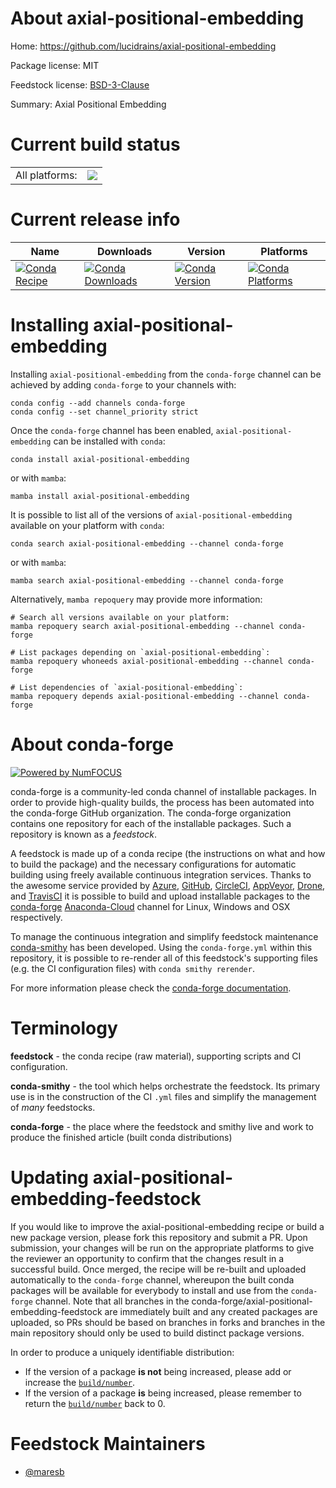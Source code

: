 About axial-positional-embedding
================================

Home: https://github.com/lucidrains/axial-positional-embedding

Package license: MIT

Feedstock license: [BSD-3-Clause](https://github.com/conda-forge/axial-positional-embedding-feedstock/blob/main/LICENSE.txt)

Summary: Axial Positional Embedding

Current build status
====================


<table><tr><td>All platforms:</td>
    <td>
      <a href="https://dev.azure.com/conda-forge/feedstock-builds/_build/latest?definitionId=17320&branchName=main">
        <img src="https://dev.azure.com/conda-forge/feedstock-builds/_apis/build/status/axial-positional-embedding-feedstock?branchName=main">
      </a>
    </td>
  </tr>
</table>

Current release info
====================

| Name | Downloads | Version | Platforms |
| --- | --- | --- | --- |
| [![Conda Recipe](https://img.shields.io/badge/recipe-axial--positional--embedding-green.svg)](https://anaconda.org/conda-forge/axial-positional-embedding) | [![Conda Downloads](https://img.shields.io/conda/dn/conda-forge/axial-positional-embedding.svg)](https://anaconda.org/conda-forge/axial-positional-embedding) | [![Conda Version](https://img.shields.io/conda/vn/conda-forge/axial-positional-embedding.svg)](https://anaconda.org/conda-forge/axial-positional-embedding) | [![Conda Platforms](https://img.shields.io/conda/pn/conda-forge/axial-positional-embedding.svg)](https://anaconda.org/conda-forge/axial-positional-embedding) |

Installing axial-positional-embedding
=====================================

Installing `axial-positional-embedding` from the `conda-forge` channel can be achieved by adding `conda-forge` to your channels with:

```
conda config --add channels conda-forge
conda config --set channel_priority strict
```

Once the `conda-forge` channel has been enabled, `axial-positional-embedding` can be installed with `conda`:

```
conda install axial-positional-embedding
```

or with `mamba`:

```
mamba install axial-positional-embedding
```

It is possible to list all of the versions of `axial-positional-embedding` available on your platform with `conda`:

```
conda search axial-positional-embedding --channel conda-forge
```

or with `mamba`:

```
mamba search axial-positional-embedding --channel conda-forge
```

Alternatively, `mamba repoquery` may provide more information:

```
# Search all versions available on your platform:
mamba repoquery search axial-positional-embedding --channel conda-forge

# List packages depending on `axial-positional-embedding`:
mamba repoquery whoneeds axial-positional-embedding --channel conda-forge

# List dependencies of `axial-positional-embedding`:
mamba repoquery depends axial-positional-embedding --channel conda-forge
```


About conda-forge
=================

[![Powered by
NumFOCUS](https://img.shields.io/badge/powered%20by-NumFOCUS-orange.svg?style=flat&colorA=E1523D&colorB=007D8A)](https://numfocus.org)

conda-forge is a community-led conda channel of installable packages.
In order to provide high-quality builds, the process has been automated into the
conda-forge GitHub organization. The conda-forge organization contains one repository
for each of the installable packages. Such a repository is known as a *feedstock*.

A feedstock is made up of a conda recipe (the instructions on what and how to build
the package) and the necessary configurations for automatic building using freely
available continuous integration services. Thanks to the awesome service provided by
[Azure](https://azure.microsoft.com/en-us/services/devops/), [GitHub](https://github.com/),
[CircleCI](https://circleci.com/), [AppVeyor](https://www.appveyor.com/),
[Drone](https://cloud.drone.io/welcome), and [TravisCI](https://travis-ci.com/)
it is possible to build and upload installable packages to the
[conda-forge](https://anaconda.org/conda-forge) [Anaconda-Cloud](https://anaconda.org/)
channel for Linux, Windows and OSX respectively.

To manage the continuous integration and simplify feedstock maintenance
[conda-smithy](https://github.com/conda-forge/conda-smithy) has been developed.
Using the ``conda-forge.yml`` within this repository, it is possible to re-render all of
this feedstock's supporting files (e.g. the CI configuration files) with ``conda smithy rerender``.

For more information please check the [conda-forge documentation](https://conda-forge.org/docs/).

Terminology
===========

**feedstock** - the conda recipe (raw material), supporting scripts and CI configuration.

**conda-smithy** - the tool which helps orchestrate the feedstock.
                   Its primary use is in the construction of the CI ``.yml`` files
                   and simplify the management of *many* feedstocks.

**conda-forge** - the place where the feedstock and smithy live and work to
                  produce the finished article (built conda distributions)


Updating axial-positional-embedding-feedstock
=============================================

If you would like to improve the axial-positional-embedding recipe or build a new
package version, please fork this repository and submit a PR. Upon submission,
your changes will be run on the appropriate platforms to give the reviewer an
opportunity to confirm that the changes result in a successful build. Once
merged, the recipe will be re-built and uploaded automatically to the
`conda-forge` channel, whereupon the built conda packages will be available for
everybody to install and use from the `conda-forge` channel.
Note that all branches in the conda-forge/axial-positional-embedding-feedstock are
immediately built and any created packages are uploaded, so PRs should be based
on branches in forks and branches in the main repository should only be used to
build distinct package versions.

In order to produce a uniquely identifiable distribution:
 * If the version of a package **is not** being increased, please add or increase
   the [``build/number``](https://docs.conda.io/projects/conda-build/en/latest/resources/define-metadata.html#build-number-and-string).
 * If the version of a package **is** being increased, please remember to return
   the [``build/number``](https://docs.conda.io/projects/conda-build/en/latest/resources/define-metadata.html#build-number-and-string)
   back to 0.

Feedstock Maintainers
=====================

* [@maresb](https://github.com/maresb/)

